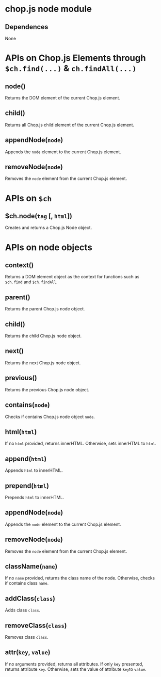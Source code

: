chop.js node module
===================

Dependences
-----------

None

APIs on Chop.js Elements through `$ch.find(...)` & `ch.findAll(...)`
====================================================================

node()
------

Returns the DOM element of the current Chop.js element.

child()
-------

Returns all Chop.js child element of the current Chop.js element.

appendNode(`node`)
------------

Appends the `node` element to the current Chop.js element.

removeNode(`node`)
------------------

Removes the `node` element from the current Chop.js element.

APIs on `$ch`
=============

$ch.node(`tag` [, `html`])
--------------------------

Creates and returns a Chop.js Node object.

APIs on node objects
====================

context()
---------

Returns a DOM element object as the context for functions such as `$ch.find` and
`$ch.findAll`.

parent()
--------

Returns the parent Chop.js node object.

child()
-------

Returns the child Chop.js node object.

next()
------

Returns the next Chop.js node object.

previous()
------

Returns the previous Chop.js node object.

contains(`node`)
----------

Checks if contains Chop.js node object `node`.

html(`html`)
------------

If no `html` provided, returns innerHTML. Otherwise, sets innerHTML to `html`.

append(`html`)
--------------

Appends `html` to innerHTML.

prepend(`html`)
--------------

Prepends `html` to innerHTML.

appendNode(`node`)
------------

Appends the `node` element to the current Chop.js element.

removeNode(`node`)
------------------

Removes the `node` element from the current Chop.js element.

className(`name`)
---------

If no `name` provided, returns the class name of the node. Otherwise, checks if
contains class `name`.

addClass(`class`)
-----------------

Adds class `class`.

removeClass(`class`)
--------------------

Removes class `class`.

attr(`key`, `value`)
--------------------

If no arguments provided, returns all attributes. If only `key` presented,
   returns attribute `key`. Otherwise, sets the value of attribute `key`to `value`.
